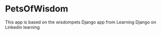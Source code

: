# PetsOfWisdom
This app is based on the wisdompets Django app from Learning Django on Linkedin learning
